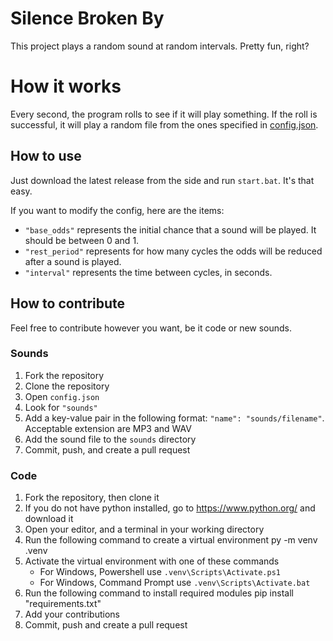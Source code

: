 # Silence Broken By

This project plays a random sound at random intervals. Pretty fun, right?

# How it works

Every second, the program rolls to see if it will play something. If the roll is successful, it will play a random file from the ones specified in [config.json](config.json).

## How to use

Just download the latest release from the side and run `start.bat`. It's that easy.

If you want to modify the config, here are the items:
- `"base_odds"` represents the initial chance that a sound will be played. It should be between 0 and 1.
- `"rest_period"` represents for how many cycles the odds will be reduced after a sound is played.
- `"interval"` represents the time between cycles, in seconds.

## How to contribute

Feel free to contribute however you want, be it code or new sounds.

### Sounds

1. Fork the repository
2. Clone the repository
3. Open `config.json`
4. Look for `"sounds"`
5. Add a key-value pair in the following format: `"name": "sounds/filename"`. Acceptable extension are MP3 and WAV
6. Add the sound file to the `sounds` directory
7. Commit, push, and create a pull request

### Code

1. Fork the repository, then clone it
2. If you do not have python installed, go to https://www.python.org/ and download it
3. Open your editor, and a terminal in your working directory
4. Run the following command to create a virtual environment
    py -m venv .venv
5. Activate the virtual environment with one of these commands
    - For Windows, Powershell use `.venv\Scripts\Activate.ps1`
    - For Windows, Command Prompt use `.venv\Scripts\Activate.bat`
6. Run the following command to install required modules
    pip install "requirements.txt"
7. Add your contributions
8. Commit, push and create a pull request

